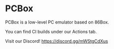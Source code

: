 PCBox
=====

PCBox is a low-level PC emulator based on 86Box.

You can find CI builds under our Actions tab.

Visit our Discord! https://discord.gg/mWStgCdXus
